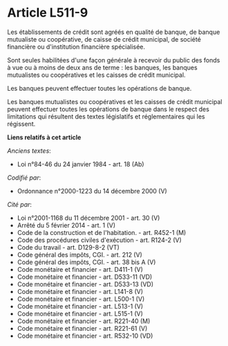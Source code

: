# Article L511-9

Les établissements de crédit sont agréés en qualité de banque, de banque mutualiste ou coopérative, de caisse de crédit
municipal, de société financière ou d'institution financière spécialisée.

Sont seules habilitées d'une façon générale à recevoir du public des fonds à vue ou à moins de deux ans de terme : les
banques, les banques mutualistes ou coopératives et les caisses de crédit municipal.

Les banques peuvent effectuer toutes les opérations de banque.

Les banques mutualistes ou coopératives et les caisses de crédit municipal peuvent effectuer toutes les opérations de banque
dans le respect des limitations qui résultent des textes législatifs et réglementaires qui les régissent.

**Liens relatifs à cet article**

_Anciens textes_:

  - Loi n°84-46 du 24 janvier 1984 - art. 18 (Ab)

_Codifié par_:

  - Ordonnance n°2000-1223 du 14 décembre 2000 (V)

_Cité par_:

  - Loi n°2001-1168 du 11 décembre 2001 - art. 30 (V)
  - Arrêté du 5 février 2014 - art. 1 (V)
  - Code de la construction et de l'habitation. - art. R452-1 (M)
  - Code des procédures civiles d'exécution - art. R124-2 (V)
  - Code du travail - art. D129-8-2 (VT)
  - Code général des impôts, CGI. - art. 212 (V)
  - Code général des impôts, CGI. - art. 38 bis A (V)
  - Code monétaire et financier - art. D411-1 (V)
  - Code monétaire et financier - art. D533-11 (VD)
  - Code monétaire et financier - art. D533-13 (VD)
  - Code monétaire et financier - art. L141-8 (V)
  - Code monétaire et financier - art. L500-1 (V)
  - Code monétaire et financier - art. L513-1 (V)
  - Code monétaire et financier - art. L515-1 (V)
  - Code monétaire et financier - art. R221-40 (M)
  - Code monétaire et financier - art. R221-61 (V)
  - Code monétaire et financier - art. R532-10 (VD)
